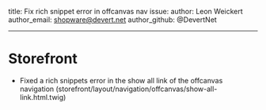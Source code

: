 title: Fix rich snippet error in offcanvas nav
issue:
author: Leon Weickert
author_email: shopware@devert.net
author_github: @DevertNet

---

# Storefront

-   Fixed a rich snippets error in the show all link of the offcanvas navigation (storefront/layout/navigation/offcanvas/show-all-link.html.twig)
